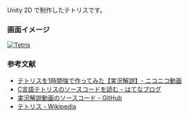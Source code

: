 Unity 2D で制作したテトリスです。

### 画面イメージ
[![Tetris](https://img.youtube.com/vi/RlOzQMbCpr4/0.jpg)](https://www.youtube.com/watch?v=RlOzQMbCpr4)

### 参考文献
- [テトリスを1時間強で作ってみた【実況解説】- ニコニコ動画](https://www.nicovideo.jp/watch/sm8517855)
- [C言語テトリスのソースコードを読む - はてなブログ](http://itouhiro.hatenablog.com/entry/20121119/tetris)
- [実況解説動画のソースコード - GitHub](https://github.com/DQNEO/CppTetris)
- [テトリス - Wikipedia](https://ja.wikipedia.org/wiki/%E3%83%86%E3%83%88%E3%83%AA%E3%82%B9)

